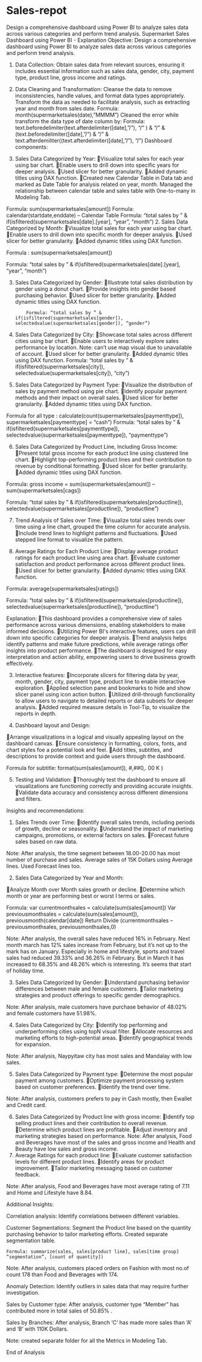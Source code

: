 # Sales-repot
Design a comprehensive dashboard using Power BI to analyze sales data across various categories and perform trend analysis.
Supermarket Sales Dashboard using Power BI - Explanation
Objective: Design a comprehensive dashboard using Power BI to analyze sales data across various categories and perform trend analysis.
1. Data Collection:
Obtain sales data from relevant sources, ensuring it includes essential information such as sales data, gender, city, payment type, product line, gross income and ratings.

2. Data Cleaning and Transformation:
Cleanse the data to remove inconsistencies, handle values, and format data types appropriately. Transform the data as needed to facilitate analysis, such as extracting year and month from sales date.
	Formula: month(supermarketsales(date),”MMMM”)
Cleaned the error while transform the data type of date column by:
Formula: text.beforedelimiter(text.afterdelimiter([date],”/”), “/” ) & “/” &                           (text.beforedelimiter([date],”/”) & “/” & text.afterdemiliter((text.afterdelimiter([date],”/”), “/”)
Dashboard components:
1. Sales Data Categorized by Year:
Visualize total sales for each year using bar chart.
Enable users to drill down into specific years for deeper analysis.
Used slicer for better granularity.
Added dynamic titles using DAX function.
Created new Calendar Table in Data tab and marked as Date Table for analysis related on year, month. Managed the relationship between calendar table and sales table with 0ne-to-many in Modeling Tab. 

Formula: sum(supermarketsales[amount])
Formula: calendar(startdate,enddate) – Calendar Table
Formula: “total sales by ” & if(isfiltered(supermarketsales[date].[year], “year”, “month”)
2. Sales Data Categorized by Month:
Visualize total sales for each year using bar chart.
Enable users to drill down into specific month for deeper analysis.
Used slicer for better granularity.
Added dynamic titles using DAX function.

Formula : sum(supermarketsales[amount])

Formula: “total sales by ” & if(isfiltered(supermarketsales[date].[year], “year”, “month”)

3. Sales Data Categorized by Gender:
Illustrate total sales distribution by gender using a donut chart.
Provide insights into gender based purchasing behavior.
Used slicer for better granularity.
Added dynamic titles using DAX function.

           Formula: “total sales by ” & if(isfiltered(supermarketsales[gender]), selectedvalue(supermarketsales[gender]), “gender”)

4. Sales Data Categorized by City:
Showcase total sales across different cities using bar chart.
Enable users to interactively explore sales performance by location. Note: can’t use map visual due to unavailable of account.
Used slicer for better granularity.
Added dynamic titles using DAX function.
Formula: “total sales by ” & if(isfiltered(supermarketsales[city]), selectedvalue(supermarketsales[city]), “city”)

5. Sales Data Categorized by Payment Type:
Visualize the distribution of sales by payment method using pie chart.
Identify popular payment methods and their impact on overall sales.
Used slicer for better granularity.
Added dynamic titles using DAX function.

Formula for all type : calculate(count(supermarketsales[paymenttype]), supermarketsales[paymenttype] = “cash”)
Formula: “total sales by ” & if(isfiltered(supermarketsales[paymenttype]), selectedvalue(supermarketsales[paymenttype]), “paymenttype”)

6. Sales Data Categorized by Product Line, Including Gross Income:
Present total gross income for each product line using clustered line chart.
Highlight top-performing product lines and their contribution to revenue by conditional formatting.
Used slicer for better granularity.
Added dynamic titles using DAX function.

Formula: gross income = sum(supermarketsales[amount]) – sum(supermarketsales[cags])

Formula: “total sales by ” & if(isfiltered(supermarketsales[productline]), selectedvalue(supermarketsales[productline]), “productline”)


7. Trend Analysis of Sales over Time:
Visualize total sales trends over time using a line chart, grouped the time column for accurate analysis.
Include trend lines to highlight patterns and fluctuations.
Used stepped line format to visualize the pattern.

8. Average Ratings for Each Product Line:
Display average product ratings for each product line using area chart.
Evaluate customer satisfaction and product performance across different product lines.
Used slicer for better granularity.
Added dynamic titles using DAX function.

Formula: average(supermarketsales[ratings])

Formula: “total sales by ” & if(isfiltered(supermarketsales[productline]), selectedvalue(supermarketsales[productline]), “productline”)

Explanation:
This dashboard provides a comprehensive view of sales performance across various dimensions, enabling stakeholders to make informed decisions.
Utilizing Power BI's interactive features, users can drill down into specific categories for deeper analysis.
Trend analysis helps identify patterns and make future predictions, while average ratings offer insights into product performance.
The dashboard is designed for easy interpretation and action ability, empowering users to drive business growth effectively.

3. Interactive features:
Incorporate slicers for filtering data by year, month, gender, city, payment type, product line to enable interactive exploration.
Applied selection pane and bookmarks to hide and show slicer panel using icon action button.
Utilized drill-through functionality to allow users to navigate to detailed reports or data subsets for deeper analysis.
Added required measure details in Tool-Tip, to visualize the reports in depth.


4. Dashboard layout and Design:

Arrange visualizations in a logical and visually appealing layout on the dashboard canvas.
Ensure consistency in formatting, colors, fonts, and chart styles foe a potential look and feel.
Add titles, subtitles, and descriptions to provide context and guide users through the dashboard.

Formula for subtitle: format(sum(sales[amount]), #,##0,. 00 K )



5. Testing and Validation:
Thoroughly test the dashboard to ensure all visualizations are functioning correctly and providing accurate insights.
Validate data accuracy and consistency across different dimensions and filters. 


Insights and recommendations:

1. Sales Trends over Time:
Identify overall sales trends, including periods of growth, decline or seasonality.
Understand the impact of marketing campaigns, promotions, or external factors on sales.
Forecast future sales based on raw data. 

Note: After analysis, the time segment between 18.00-20.00 has most number of purchase and sales.
          Average sales of 15K Dollars using Average lines. Used Forecast lines too.

2. Sales Data Categorized by Year and Month:

Analyze Month over Month sales growth or decline.
Determine which month or year are performing best or worst I terms or sales.

Formula: var currentmonthsales = calculate(sum(sales[amount])
	Var previousmonthsales = calculate(sum(sales[amount]), previousmonth(calendar[date]) 
Return
	Divide (currentmonthsales – previousmonthsales, previousmonthsales,0)

Note: After analysis, the overall sales have reduced 16% in February. Next month march has 12% sales increase from February, but it’s not up to the mark has on January. Especially in home and lifestyle, sports and travel sales had reduced 39.33% and 36.26% in February. But in March it has increased to 68.35% and 48.26% which is interesting. It’s seems that start of holiday time.


3. Sales Data Categorized by Gender:
Understand purchasing behavior differences between male and female customers.
Tailor marketing strategies and product offerings to specific gender demographics.

Note: After analysis, male customers have purchase behavior of 48.02% and female customers have 51.98%.

4. Sales Data Categorized by City:
Identify top performing and underperforming cities using topN visual filter.
Allocate resources and marketing efforts to high-potential areas.
Identify geographical trends for expansion.

Note: After analysis, Naypyitaw city has most sales and Mandalay with low sales.

5. Sales Data Categorized by Payment type:
Determine the most popular payment among customers.
Optimize payment processing system based on customer preferences.
Identify the trend over time.

Note: After analysis, customers prefers to pay in Cash mostly, then Ewallet and Credit card.

6. Sales Data Categorized by Product line with gross income:
Identify top selling product lines and their contribution to overall revenue.
Determine which product lines are profitable.
Adjust inventory and marketing strategies based on performance. 
Note: After analysis, Food and Beverages have most of the sales and gross income and Health and Beauty have low sales and gross income. 
7. Average Ratings for each product line:
Evaluate customer satisfaction levels for different product lines.
Identify areas for product improvement.
Tailor marketing messaging based on customer feedback.

Note: After analysis, Food and Beverages have most average rating of 7.11 and Home and Lifestyle have 8.84.


Additional Insights:

Correlation analysis:
	Identify correlations between different variables.


Customer Segmentations:
	Segment the Product line based on the quantity purchasing behavior to tailor marketing efforts. Created separate segmentation table.

	Formula: summarize(sales, sales[product line], sales[time group] “segmentation”, [count of quantity])

Note: After analysis, customers placed orders on Fashion with most no.of count 178 than Food and Beverages  with 174. 


Anomaly Detection:
	Identify outliers in sales data that may require further investigation. 

Sales by Customer type:
	After analysis, customer type “Member” has contributed more in total sales of 50.85% .

Sales by Branches:
	After analysis, Branch ‘C’ has made more sales than ‘A’ and ‘B’ with 110K Dollars.

Note: created separate folder for all the Metrics in Modeling Tab.

					                 

  End of Analysis
